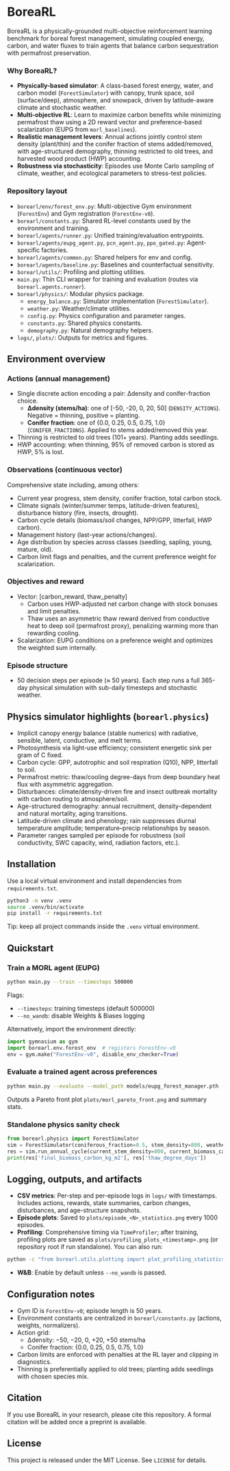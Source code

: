 # BoreaRL
BoreaRL is a physically-grounded multi-objective reinforcement learning benchmark for boreal forest management, simulating coupled energy, carbon, and water fluxes to train agents that balance carbon sequestration with permafrost preservation.

### Why BoreaRL?
- **Physically-based simulator**: A class-based forest energy, water, and carbon model (`ForestSimulator`) with canopy, trunk space, soil (surface/deep), atmosphere, and snowpack, driven by latitude-aware climate and stochastic weather.
- **Multi-objective RL**: Learn to maximize carbon benefits while minimizing permafrost thaw using a 2D reward vector and preference-based scalarization (EUPG from `morl_baselines`).
- **Realistic management levers**: Annual actions jointly control stem density (plant/thin) and the conifer fraction of stems added/removed, with age-structured demography, thinning restricted to old trees, and harvested wood product (HWP) accounting.
- **Robustness via stochasticity**: Episodes use Monte Carlo sampling of climate, weather, and ecological parameters to stress-test policies.

### Repository layout
- `borearl/env/forest_env.py`: Multi-objective Gym environment (`ForestEnv`) and Gym registration (`ForestEnv-v0`).
- `borearl/constants.py`: Shared RL-level constants used by the environment and training.
- `borearl/agents/runner.py`: Unified training/evaluation entrypoints.
- `borearl/agents/eupg_agent.py`, `pcn_agent.py`, `ppo_gated.py`: Agent-specific factories.
- `borearl/agents/common.py`: Shared helpers for env and config.
- `borearl/agents/baseline.py`: Baselines and counterfactual sensitivity.
- `borearl/utils/`: Profiling and plotting utilities.
- `main.py`: Thin CLI wrapper for training and evaluation (routes via `borearl.agents.runner`).
- `borearl/physics/`: Modular physics package.
  - `energy_balance.py`: Simulator implementation (`ForestSimulator`).
  - `weather.py`: Weather/climate utilities.
  - `config.py`: Physics configuration and parameter ranges.
  - `constants.py`: Shared physics constants.
  - `demography.py`: Natural demography helpers.
- `logs/`, `plots/`: Outputs for metrics and figures.

## Environment overview
### Actions (annual management)
- Single discrete action encoding a pair: Δdensity and conifer-fraction choice.
  - **Δdensity (stems/ha)**: one of [-50, -20, 0, 20, 50] (`DENSITY_ACTIONS`). Negative = thinning, positive = planting.
  - **Conifer fraction**: one of {0.0, 0.25, 0.5, 0.75, 1.0} (`CONIFER_FRACTIONS`). Applied to stems added/removed this year.
- Thinning is restricted to old trees (101+ years). Planting adds seedlings.
- HWP accounting: when thinning, 95% of removed carbon is stored as HWP, 5% is lost.

### Observations (continuous vector)
Comprehensive state including, among others:
- Current year progress, stem density, conifer fraction, total carbon stock.
- Climate signals (winter/summer temps, latitude-driven features), disturbance history (fire, insects, drought).
- Carbon cycle details (biomass/soil changes, NPP/GPP, litterfall, HWP carbon).
- Management history (last-year actions/changes).
- Age distribution by species across classes (seedling, sapling, young, mature, old).
- Carbon limit flags and penalties, and the current preference weight for scalarization.

### Objectives and reward
- Vector: [carbon_reward, thaw_penalty]
  - Carbon uses HWP-adjusted net carbon change with stock bonuses and limit penalties.
  - Thaw uses an asymmetric thaw reward derived from conductive heat to deep soil (permafrost proxy), penalizing warming more than rewarding cooling.
- Scalarization: EUPG conditions on a preference weight and optimizes the weighted sum internally.

### Episode structure
- 50 decision steps per episode (≈ 50 years). Each step runs a full 365-day physical simulation with sub-daily timesteps and stochastic weather.

## Physics simulator highlights (`borearl.physics`)
- Implicit canopy energy balance (stable numerics) with radiative, sensible, latent, conductive, and melt terms.
- Photosynthesis via light-use efficiency; consistent energetic sink per gram of C fixed.
- Carbon cycle: GPP, autotrophic and soil respiration (Q10), NPP, litterfall to soil.
- Permafrost metric: thaw/cooling degree-days from deep boundary heat flux with asymmetric aggregation.
- Disturbances: climate/density-driven fire and insect outbreak mortality with carbon routing to atmosphere/soil.
- Age-structured demography: annual recruitment, density-dependent and natural mortality, aging transitions.
- Latitude-driven climate and phenology; rain suppresses diurnal temperature amplitude; temperature–precip relationships by season.
- Parameter ranges sampled per episode for robustness (soil conductivity, SWC capacity, wind, radiation factors, etc.).

## Installation
Use a local virtual environment and install dependencies from `requirements.txt`.

```bash
python3 -m venv .venv
source .venv/bin/activate
pip install -r requirements.txt
```

Tip: keep all project commands inside the `.venv` virtual environment.

## Quickstart
### Train a MORL agent (EUPG)
```bash
python main.py --train --timesteps 500000
```
Flags:
- `--timesteps`: training timesteps (default 500000)
- `--no_wandb`: disable Weights & Biases logging

Alternatively, import the environment directly:
```python
import gymnasium as gym
import borearl.env.forest_env  # registers ForestEnv-v0
env = gym.make("ForestEnv-v0", disable_env_checker=True)
```

### Evaluate a trained agent across preferences
```bash
python main.py --evaluate --model_path models/eupg_forest_manager.pth --eval_episodes 100
```
Outputs a Pareto front plot `plots/morl_pareto_front.png` and summary stats.

### Standalone physics sanity check
```python
from borearl.physics import ForestSimulator
sim = ForestSimulator(coniferous_fraction=0.5, stem_density=800, weather_seed=123)
res = sim.run_annual_cycle(current_stem_density=800, current_biomass_carbon_kg_m2=10.0, current_soil_carbon_kg_m2=5.0)
print(res['final_biomass_carbon_kg_m2'], res['thaw_degree_days'])
```

## Logging, outputs, and artifacts
- **CSV metrics**: Per-step and per-episode logs in `logs/` with timestamps. Includes actions, rewards, state summaries, carbon changes, disturbances, and age-structure snapshots.
- **Episode plots**: Saved to `plots/episode_<N>_statistics.png` every 1000 episodes.
- **Profiling**: Comprehensive timing via `TimeProfiler`; after training, profiling plots are saved as `plots/profiling_plots_<timestamp>.png` (or repository root if run standalone). You can also run:

```bash
python -c "from borearl.utils.plotting import plot_profiling_statistics; plot_profiling_statistics()"
```

- **W&B**: Enable by default unless `--no_wandb` is passed.

## Configuration notes
- Gym ID is `ForestEnv-v0`; episode length is 50 years.
- Environment constants are centralized in `borearl/constants.py` (actions, weights, normalizers).
- Action grid:
  - Δdensity: −50, −20, 0, +20, +50 stems/ha
  - Conifer fraction: {0.0, 0.25, 0.5, 0.75, 1.0}
- Carbon limits are enforced with penalties at the RL layer and clipping in diagnostics.
- Thinning is preferentially applied to old trees; planting adds seedlings with chosen species mix.

## Citation
If you use BoreaRL in your research, please cite this repository. A formal citation will be added once a preprint is available.

## License
This project is released under the MIT License. See `LICENSE` for details.
